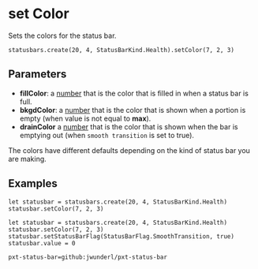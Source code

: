 # set Color

Sets the colors for the status bar.

```sig
statusbars.create(20, 4, StatusBarKind.Health).setColor(7, 2, 3)
```

## Parameters

* **fillColor**: a [number](types/number) that is the color that is filled in when a status bar is full.
* **bkgdColor**: a [number](types/number) that is the color that is shown when a portion is empty (when value is not equal to **max**).
* **drainColor** a [number](types/number) that is the color that is shown when the bar is emptying out (when `smooth transition` is set to true).

The colors have different defaults depending on the kind of status bar you are making.

## Examples

```blocks
let statusbar = statusbars.create(20, 4, StatusBarKind.Health)
statusbar.setColor(7, 2, 3)
```

```blocks
let statusbar = statusbars.create(20, 4, StatusBarKind.Health)
statusbar.setColor(7, 2, 3)
statusbar.setStatusBarFlag(StatusBarFlag.SmoothTransition, true)
statusbar.value = 0
```

```package
pxt-status-bar=github:jwunderl/pxt-status-bar
```
